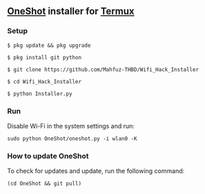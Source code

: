 ## [OneShot](https://github.com/drygdryg/OneShot) installer for [Termux](https://play.google.com/store/apps/details?id=com.termux)
### Setup
```
$ pkg update && pkg upgrade

$ pkg install git python

$ git clone https://github.com/Mahfuz-THBD/Wifi_Hack_Installer

$ cd Wifi_Hack_Installer

$ python Installer.py

```
### Run
Disable Wi-Fi in the system settings and run:
```
sudo python OneShot/oneshot.py -i wlan0 -K
```
### How to update OneShot
To check for updates and update, run the following command:
```
(cd OneShot && git pull)
```
